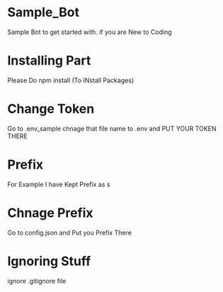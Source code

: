 # Sample_Bot
Sample Bot to get started with.
if you are New to Coding

# Installing Part
Please Do 
npm install (To INstall Packages)

# Change Token
Go to .env_sample 
chnage that file name to .env and PUT YOUR TOKEN THERE

# Prefix
For Example I have Kept Prefix as ```$```

# Chnage Prefix
Go to config.json 
and Put you Prefix There 

# Ignoring Stuff
ignore .gitignore file